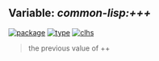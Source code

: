 ## Variable: ***common-lisp:+++***
[![package](https://img.shields.io/badge/Package-COMMON--LISP-5f9ea0.svg?style=social&colorA=999999)](../) [![type](https://img.shields.io/badge/Type-Variable-5f9ea0.svg?style=social&colorA=999999)](../#variable) [![clhs](https://img.shields.io/badge/CLHS-+++-5f9ea0.svg?style=social&colorA=999999)](http://www.lispworks.com/documentation/HyperSpec/Body/v_pl_plp.htm) 

> the previous value of ++

